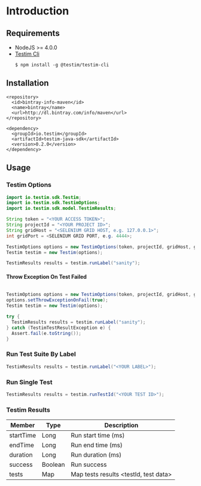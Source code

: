 # Introduction

## Requirements

* NodeJS >= 4.0.0
* [Testim Cli](https://www.npmjs.com/package/@testim/testim-cli)
  ```
  $ npm install -g @testim/testim-cli
  ```
  
## Installation

```
<repository>
  <id>bintray-info-maven</id>
  <name>bintray</name>
  <url>http://dl.bintray.com/info/maven</url>
</repository>

<dependency>
  <groupId>io.testim</groupId>
  <artifactId>testim-java-sdk</artifactId>
  <version>0.2.0</version>
</dependency>
```
  
## Usage

### Testim Options

```java
import io.testim.sdk.Testim;
import io.testim.sdk.TestimOptions;
import io.testim.sdk.model.TestimResults;

String token = "<YOUR ACCESS TOKEN>";
String projectId = "<YOUR PROJECT ID>";
String gridHost = "<SELENIUM GRID HOST, e.g. 127.0.0.1>";
int gridPort = <SELENIUM GRID PORT, e.g. 4444>;

TestimOptions options = new TestimOptions(token, projectId, gridHost, gridPort);
Testim testim = new Testim(options);

TestimResults results = testim.runLabel("sanity");
```

#### Throw Exception On Test Failed
```java

TestimOptions options = new TestimOptions(token, projectId, gridHost, gridPort);
options.setThrowExceptionOnFail(true);
Testim testim = new Testim(options);

try {
  TestimResults results = testim.runLabel("sanity");
} catch (TestimTestResultException e) {
  Assert.fail(e.toString());
}

```

### Run Test Suite By Label

```java
TestimResults results = testim.runLabel("<YOUR LABEL>");
```

### Run Single Test

```java
TestimResults results = testim.runTestId("<YOUR TEST ID>");
```

### Testim Results

| Member        | Type        | Description                           |
| ------------- |-----------| -------------------------------------|
| startTime     | Long        | Run start time (ms)                |
| endTime       | Long        | Run end time (ms)                  |
| duration      | Long        | Run duration (ms)                  |
| success       | Boolean     | Run success                        | 
| tests         | Map         | Map tests results \<testId, test data\> |
